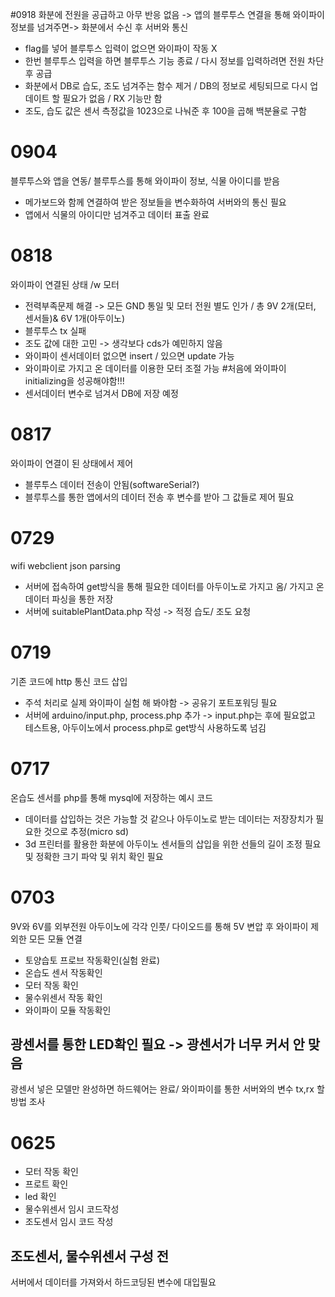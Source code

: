 #0918
화분에 전원을 공급하고 아무 반응 없음 -> 앱의 블루투스 연결을 통해 와이파이 정보를 넘겨주면-> 화분에서 수신 후 서버와 통신
- flag를 넣어 블루투스 입력이 없으면 와이파이 작동 X
- 한번 블루투스 입력을 하면 블루투스 기능 종료 / 다시 정보를 입력하려면 전원 차단 후 공급
- 화분에서 DB로 습도, 조도 넘겨주는 함수 제거 / DB의 정보로 세팅되므로 다시 업데이트 할 필요가 없음 / RX 기능만 함
- 조도, 습도 값은 센서 측정값을 1023으로 나눠준 후 100을 곱해 백분율로 구함

# 0904
블루투스와 앱을 연동/ 블루투스를 통해 와이파이 정보, 식물 아이디를 받음
- 메가보드와 함께 연결하여 받은 정보들을 변수화하여 서버와의 통신 필요
- 앱에서 식물의 아이디만 넘겨주고 데이터 표출 완료

# 0818
와이파이 연결된 상태 /w 모터
- 전력부족문제 해결 -> 모든 GND 통일 및 모터 전원 별도 인가 / 총 9V 2개(모터, 센서들)& 6V 1개(아두이노)
- 블루투스 tx 실패
- 조도 값에 대한 고민 -> 생각보다 cds가 예민하지 않음
- 와이파이 센서데이터 없으면 insert / 있으면 update 가능
- 와이파이로 가지고 온 데이터를 이용한 모터 조절 가능 #처음에 와이파이 initializing을 성공해야함!!! 
- 센서데이터 변수로 넘겨서 DB에 저장 예정

# 0817
와이파이 연결이 된 상태에서 제어
- 블루투스 데이터 전송이 안됨(softwareSerial?)
- 블루투스를 통한 앱에서의 데이터 전송 후 변수를 받아 그 값들로 제어 필요

# 0729
wifi webclient json parsing
- 서버에 접속하여 get방식을 통해 필요한 데이터를 아두이노로 가지고 옴/ 가지고 온 데이터 파싱을 통한 저장
- 서버에 suitablePlantData.php 작성 -> 적정 습도/ 조도 요청

# 0719
기존 코드에 http 통신 코드 삽입
- 주석 처리로 실제 와이파이 실험 해 봐야함 -> 공유기 포트포워딩 필요
- 서버에 arduino/input.php, process.php 추가 -> input.php는 후에 필요없고 테스트용, 아두이노에서 process.php로 get방식 사용하도록 넘김

# 0717
온습도 센서를 php를 통해 mysql에 저장하는 예시 코드
- 데이터를 삽입하는 것은 가능할 것 같으나 아두이노로 받는 데이터는 저장장치가 필요한 것으로 추정(micro sd)
- 3d 프린터를 활용한 화분에 아두이노 센서들의 삽입을 위한 선들의 길이 조정 필요 및 정확한 크기 파악 및 위치 확인 필요

# 0703
9V와 6V를 외부전원 아두이노에 각각 인풋/ 다이오드를 통해 5V 변압 후 와이파이 제외한 모든 모듈 연결
- 토양습토 프로브 작동확인(실험 완료)
- 온습도 센서 작동확인
- 모터 작동 확인
- 물수위센서 작동 확인
- 와이파이 모듈 작동확인
## 광센서를 통한 LED확인 필요 -> 광센서가 너무 커서 안 맞음
광센서 넣은 모델만 완성하면 하드웨어는 완료/ 와이파이를 통한 서버와의 변수 tx,rx 할 방법 조사

# 0625
- 모터 작동 확인
- 프로트 확인
- led 확인
- 물수위센서 임시 코드작성
- 조도센서 임시 코드 작성
## 조도센서, 물수위센서 구성 전
서버에서 데이터를 가져와서 하드코딩된 변수에 대입필요


